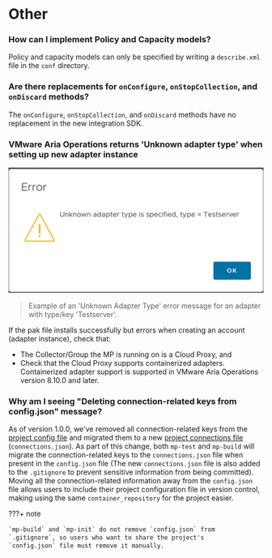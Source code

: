 # Other

### How can I implement Policy and Capacity models?

Policy and capacity models can only be specified by writing a `describe.xml` file in the `conf` directory.


### Are there replacements for  `onConfigure`, `onStopCollection`, and `onDiscard` methods?

The `onConfigure`, `onStopCollection`, and `onDiscard` methods have no replacement in the new integration SDK.


### VMware Aria Operations returns 'Unknown adapter type' when setting up new adapter instance

![Example of an 'Unknown Adapter Type' error message for an adapter with type/key 'Testserver'](../images/unknown_adapter_type.png)
> Example of an 'Unknown Adapter Type' error message for an adapter with type/key 'Testserver'.

If the pak file installs successfully but errors when creating an account (adapter instance), check that:

- The Collector/Group the MP is running on is a Cloud Proxy, and
- Check that the Cloud Proxy supports containerized adapters. Containerized adapter
  support is supported in VMware Aria Operations version 8.10.0 and later.

### Why am I seeing "Deleting connection-related keys from config.json" message?

As of version 1.0.0,
we've removed all connection-related keys from the [project config file](../references/project_config.md)
and migrated them to a new
[project connections file](../references/project_connections_config.md) (`connections.json`).
As part of this change, both `mp-test` and `mp-build` will migrate the connection-related
keys to the `connections.json` file when present in the `config.json` file
(The new `connections.json` file is also added to the `.gitignore`
to prevent sensitive information from being committed).
Moving all the connection-related information away from the `config.json` file allows users
to include their project configuration file in version control,
making using the same `container_repository` for the project easier.

???+ note

    `mp-build` and `mp-init` do not remove `config.json` from `.gitignore`, so users who want to share the project's
    `config.json` file must remove it manually.

